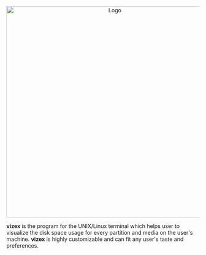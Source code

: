 <p align="center">
	<img title="Logo" src="https://i.imgur.com/Jt0V0ce.png" width=550>
</p>


**vizex** is the program for the UNIX/Linux terminal which helps user to visualize the disk space usage for every partition and media on the user's machine. **vizex** is highly customizable and can fit any user's taste and preferences.

